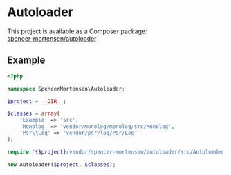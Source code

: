 # Autoloader

This project is available as a Composer package:   
[spencer-mortensen/autoloader](https://packagist.org/packages/spencer-mortensen/autoloader)

## Example

```php
<?php

namespace SpencerMortensen\Autoloader;

$project = __DIR__;

$classes = array(
    'Example' => 'src',
    'Monolog' => 'vendor/monolog/monolog/src/Monolog',
    'Psr\\Log' => 'vendor/psr/log/Psr/Log'
);

require "{$project}/vendor/spencer-mortensen/autoloader/src/Autoloader.php";

new Autoloader($project, $classes);
```
